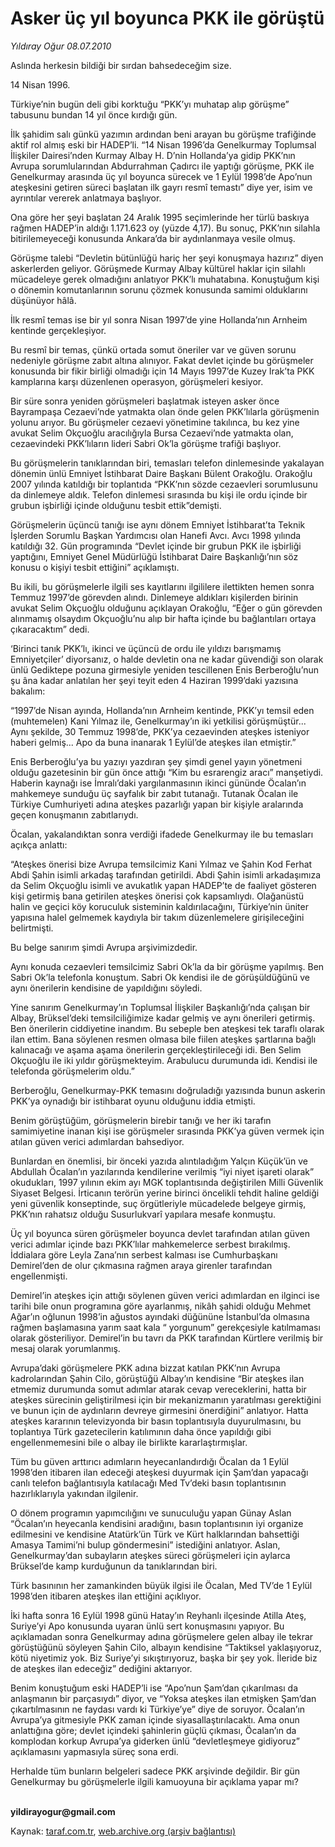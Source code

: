 # Asker üç yıl boyunca PKK ile görüştü

*Yıldıray Oğur 08.07.2010*

<div class="yazi"><p>Aslında herkesin bildiği bir sırdan bahsedeceğim size.</p>
<p>14 Nisan 1996.</p>
<p>Türkiye’nin bugün deli gibi korktuğu “PKK’yı muhatap alıp görüşme” tabusunu bundan 14 yıl önce kırdığı gün. </p>
<p>İlk şahidim salı günkü yazımın ardından beni arayan bu görüşme trafiğinde aktif rol almış eski bir HADEP’li. “14 Nisan 1996’da Genelkurmay Toplumsal İlişkiler Dairesi’nden Kurmay Albay H. D’nin Hollanda’ya gidip PKK’nın Avrupa sorumlularından Abdurrahman Çadırcı ile yaptığı görüşme, PKK ile Genelkurmay arasında üç yıl boyunca sürecek ve 1 Eylül 1998’de Apo’nun ateşkesini getiren süreci başlatan ilk gayrı resmî temastı” diye yer, isim ve ayrıntılar vererek anlatmaya başlıyor.</p>
<p>Ona göre her şeyi başlatan 24 Aralık 1995 seçimlerinde her türlü baskıya rağmen HADEP’in aldığı 1.171.623 oy (yüzde 4,17). Bu sonuç, PKK’nın silahla bitirilemeyeceği konusunda Ankara’da bir aydınlanmaya vesile olmuş. </p>
<p>Görüşme talebi “Devletin bütünlüğü hariç her şeyi konuşmaya hazırız” diyen askerlerden geliyor. Görüşmede Kurmay Albay kültürel haklar için silahlı mücadeleye gerek olmadığını anlatıyor PKK’lı muhatabına. Konuştuğum kişi o dönemin komutanlarının sorunu çözmek konusunda samimi olduklarını düşünüyor hâlâ.</p>
<p>İlk resmî temas ise bir yıl sonra Nisan 1997’de yine Hollanda’nın Arnheim kentinde gerçekleşiyor. </p>
<p>Bu resmî bir temas, çünkü ortada somut öneriler var ve güven sorunu nedeniyle görüşme zabıt altına alınıyor. Fakat devlet içinde bu görüşmeler konusunda bir fikir birliği olmadığı için 14 Mayıs 1997’de Kuzey Irak’ta PKK kamplarına karşı düzenlenen operasyon, görüşmeleri kesiyor.</p>
<p>Bir süre sonra yeniden görüşmeleri başlatmak isteyen asker önce Bayrampaşa Cezaevi’nde yatmakta olan önde gelen PKK’lılarla görüşmenin yolunu arıyor. Bu görüşmeler cezaevi yönetimine takılınca, bu kez yine avukat Selim Okçuoğlu aracılığıyla Bursa Cezaevi’nde yatmakta olan, cezaevindeki PKK’lıların lideri Sabri Ok’la görüşme trafiği başlıyor.</p>
<p>Bu görüşmelerin tanıklarından biri, temasları telefon dinlemesinde yakalayan dönemin ünlü Emniyet İstihbarat Daire Başkanı Bülent Orakoğlu. Orakoğlu 2007 yılında katıldığı bir toplantıda “PKK’nın sözde cezaevleri sorumlusunu da dinlemeye aldık. Telefon dinlemesi sırasında bu kişi ile ordu içinde bir grubun işbirliği içinde olduğunu tesbit ettik”demişti. </p>
<p>Görüşmelerin üçüncü tanığı ise aynı dönem Emniyet İstihbarat’ta Teknik İşlerden Sorumlu Başkan Yardımcısı olan Hanefi Avcı. Avcı 1998 yılında katıldığı 32. Gün programında “Devlet içinde bir grubun PKK ile işbirliği yaptığını, Emniyet Genel Müdürlüğü İstihbarat Daire Başkanlığı’nın söz konusu o kişiyi tesbit ettiğini” açıklamıştı.</p>
<p>Bu ikili, bu görüşmelerle ilgili ses kayıtlarını ilgililere ilettikten hemen sonra Temmuz 1997’de görevden alındı. Dinlemeye aldıkları kişilerden birinin avukat Selim Okçuoğlu olduğunu açıklayan Orakoğlu, “Eğer o gün görevden alınmamış olsaydım Okçuoğlu’nu alıp bir hafta içinde bu bağlantıları ortaya çıkaracaktım” dedi.</p>
<p>‘Birinci tanık PKK’lı, ikinci ve üçüncü de ordu ile yıldızı barışmamış Emniyetçiler’ diyorsanız, o halde devletin ona ne kadar güvendiği son olarak ünlü Gediktepe pozuna girmesiyle yeniden tescillenen Enis Berberoğlu’nun şu âna kadar anlatılan her şeyi teyit eden 4 Haziran 1999’daki yazısına bakalım: </p>
<p>“1997’de Nisan ayında, Hollanda’nın Arnheim kentinde, PKK’yı temsil eden (muhtemelen) Kani Yılmaz ile, Genelkurmay’ın iki yetkilisi görüşmüştür... Aynı şekilde, 30 Temmuz 1998’de, PKK’ya cezaevinden ateşkes isteniyor haberi gelmiş... Apo da buna inanarak 1 Eylül’de ateşkes ilan etmiştir.”</p>
<p>Enis Berberoğlu’ya bu yazıyı yazdıran şey şimdi genel yayın yönetmeni olduğu gazetesinin bir gün önce attığı “Kim bu esrarengiz aracı” manşetiydi. Haberin kaynağı ise İmralı’daki yargılanmasının ikinci gününde Öcalan’ın mahkemeye sunduğu üç sayfalık bir zabıt tutanağı. Tutanak Öcalan ile Türkiye Cumhuriyeti adına ateşkes pazarlığı yapan bir kişiyle aralarında geçen konuşmanın zabıtlarıydı.</p>
<p>Öcalan, yakalandıktan sonra verdiği ifadede Genelkurmay ile bu temasları açıkça anlattı: </p>
<p>“Ateşkes önerisi bize Avrupa temsilcimiz Kani Yılmaz ve Şahin Kod Ferhat Abdi Şahin isimli arkadaş tarafından getirildi. Abdi Şahin isimli arkadaşımıza da Selim Okçuoğlu isimli ve avukatlık yapan HADEP’te de faaliyet gösteren kişi getirmiş bana getirilen ateşkes önerisi çok kapsamlıydı. Olağanüstü halin ve geçici köy koruculuk sisteminin kaldırılacağını, Türkiye’nin üniter yapısına halel gelmemek kaydıyla bir takım düzenlemelere girişileceğini belirtmişti. </p>
<p>Bu belge sanırım şimdi Avrupa arşivimizdedir. </p>
<p>Aynı konuda cezaevleri temsilcimiz Sabri Ok’la da bir görüşme yapılmış. Ben Sabri Ok’la telefonla konuştum. Sabri Ok kendisi ile de görüşüldüğünü ve aynı önerilerin kendisine de yapıldığını söyledi. </p>
<p>Yine sanırım Genelkurmay’ın Toplumsal İlişkiler Başkanlığı’nda çalışan bir Albay, Brüksel’deki temsilciliğimize kadar gelmiş ve aynı önerileri getirmiş. Ben önerilerin ciddiyetine inandım. Bu sebeple ben ateşkesi tek taraflı olarak ilan ettim. Bana söylenen resmen olmasa bile fiilen ateşkes şartlarına bağlı kalınacağı ve aşama aşama önerilerin gerçekleştirileceği idi. Ben Selim Okçuoğlu ile iki yıldır görüşmekteyim. Arabulucu durumunda idi. Kendisi ile telefonda görüşmelerim oldu.”</p>
<p>Berberoğlu, Genelkurmay-PKK temasını doğruladığı yazısında bunun askerin PKK’ya oynadığı bir istihbarat oyunu olduğunu iddia etmişti.</p>
<p>Benim görüştüğüm, görüşmelerin birebir tanığı ve her iki tarafın samimiyetine inanan kişi ise görüşmeler sırasında PKK’ya güven vermek için atılan güven verici adımlardan bahsediyor.</p>
<p>Bunlardan en önemlisi, bir önceki yazıda alıntıladığım Yalçın Küçük’ün ve Abdullah Öcalan’ın yazılarında kendilerine verilmiş “iyi niyet işareti olarak” okudukları, 1997 yılının ekim ayı MGK toplantısında değiştirilen Milli Güvenlik Siyaset Belgesi. İrticanın terörün yerine birinci öncelikli tehdit haline geldiği yeni güvenlik konseptinde, suç örgütleriyle mücadelede belgeye girmiş, PKK’nın rahatsız olduğu Susurlukvarî yapılara mesafe konmuştu.</p>
<p>Üç yıl boyunca süren görüşmeler boyunca devlet tarafından atılan güven verici adımlar içinde bazı PKK’lılar mahkemelerce serbest bırakılmış. İddialara göre Leyla Zana’nın serbest kalması ise Cumhurbaşkanı Demirel’den de olur çıkmasına rağmen araya girenler tarafından engellenmişti.</p>
<p>Demirel’in ateşkes için attığı söylenen güven verici adımlardan en ilginci ise tarihi bile onun programına göre ayarlanmış, nikâh şahidi olduğu Mehmet Ağar’ın oğlunun 1998’in ağustos ayındaki düğününe İstanbul’da olmasına rağmen başlamasına yarım saat kala “ yorgunum” gerekçesiyle katılmaması olarak gösteriliyor. Demirel’in bu tavrı da PKK tarafından Kürtlere verilmiş bir mesaj olarak yorumlanmış.</p>
<p>Avrupa’daki görüşmelere PKK adına bizzat katılan PKK’nın Avrupa kadrolarından Şahin Cilo, görüştüğü Albay’ın kendisine “Bir ateşkes ilan etmemiz durumunda somut adımlar atarak cevap vereceklerini, hatta bir ateşkes sürecinin geliştirilmesi için bir mekanizmanın yaratılması gerektiğini ve bunun için de aydınların devreye girmesini önerdiğini” anlatıyor. Hatta ateşkes kararının televizyonda bir basın toplantısıyla duyurulmasını, bu toplantıya Türk gazetecilerin katılımının daha önce yapıldığı gibi engellenmemesini bile o albay ile birlikte kararlaştırmışlar. </p>
<p>Tüm bu güven arttırıcı adımların heyecanlandırdığı Öcalan da 1 Eylül 1998’den itibaren ilan edeceği ateşkesi duyurmak için Şam’dan yapacağı canlı telefon bağlantısıyla katılacağı Med Tv’deki basın toplantısının hazırlıklarıyla yakından ilgilenir. </p>
<p>O dönem programın yapımcılığını ve sunuculuğu yapan Günay Aslan “Öcalan’ın heyecanla kendisini aradığını, basın toplantısının iyi organize edilmesini ve kendisine Atatürk’ün Türk ve Kürt halklarından bahsettiği Amasya Tamimi’ni bulup göndermesini” istediğini anlatıyor. Aslan, Genelkurmay’dan subayların ateşkes süreci görüşmeleri için aylarca Brüksel’de kamp kurduğunun da tanıklarından biri.</p>
<p>Türk basınının her zamankinden büyük ilgisi ile Öcalan, Med TV’de 1 Eylül 1998’den itibaren ateşkes ilan ettiğini açıklıyor.</p>
<p>İki hafta sonra 16 Eylül 1998 günü Hatay’ın Reyhanlı ilçesinde Atilla Ateş, Suriye’yi Apo konusunda uyaran ünlü sert konuşmasını yapıyor. Bu açıklamadan sonra Genelkurmay adına görüşmelere gelen albay ile tekrar görüştüğünü söyleyen Şahin Cilo, albayın kendisine “Taktiksel yaklaşıyoruz, kötü niyetimiz yok. Biz Suriye’yi sıkıştırıyoruz, başka bir şey yok. İleride biz de ateşkes ilan edeceğiz” dediğini aktarıyor.</p>
<p>Benim konuştuğum eski HADEP’li ise “Apo’nun Şam’dan çıkarılması da anlaşmanın bir parçasıydı” diyor, ve “Yoksa ateşkes ilan etmişken Şam’dan çıkartılmasının ne faydası vardı ki Türkiye’ye” diye de soruyor. Öcalan’ın Avrupa’ya gitmesiyle PKK zaman içinde siyasallaştırılacaktı. Ama onun anlattığına göre; devlet içindeki şahinlerin güçlü çıkması, Öcalan’ın da komplodan korkup Avrupa’ya giderken ünlü “devletleşmeye gidiyoruz” açıklamasını yapmasıyla süreç sona erdi. </p>
<p>Herhalde tüm bunların belgeleri sadece PKK arşivinde değildir. Bir gün Genelkurmay bu görüşmelerle ilgili kamuoyuna bir açıklama yapar mı? </p>
<p><b><br/>yildirayogur@gmail.com</b></p></div>

Kaynak: [taraf.com.tr](http://www.taraf.com.tr:80/yildiray-ogur/makale-asker-uc-yil-boyunca-pkk-ile-gorustu.htm), [web.archive.org (arşiv bağlantısı)](http://web.archive.org/web/20100710130800/http://www.taraf.com.tr:80/yildiray-ogur/makale-asker-uc-yil-boyunca-pkk-ile-gorustu.htm)
